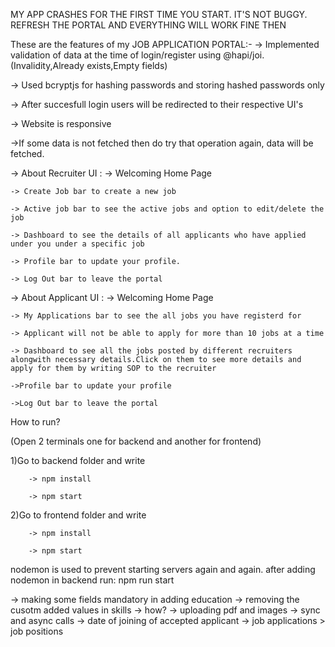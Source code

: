 MY APP CRASHES FOR THE FIRST TIME YOU START. IT'S NOT BUGGY. REFRESH THE PORTAL AND EVERYTHING WILL WORK FINE THEN

These are the features of my JOB APPLICATION PORTAL:-
-> Implemented validation of data at the time of login/register using @hapi/joi.(Invalidity,Already exists,Empty fields)

-> Used bcryptjs for hashing passwords and storing hashed passwords only

-> After succesfull login users will be redirected to their respective UI's 

-> Website is responsive

->If some data is not fetched then do try that operation again, data will be fetched.

-> About Recruiter UI :
    -> Welcoming Home Page
    
    -> Create Job bar to create a new job
    
    -> Active job bar to see the active jobs and option to edit/delete the job
    
    -> Dashboard to see the details of all applicants who have applied under you under a specific job
    
    -> Profile bar to update your profile.
    
    -> Log Out bar to leave the portal

-> About Applicant UI :
    -> Welcoming Home Page
    
    -> My Applications bar to see the all jobs you have registerd for
    
    -> Applicant will not be able to apply for more than 10 jobs at a time
    
    -> Dashboard to see all the jobs posted by different recruiters alongwith necessary details.Click on them to see more details and apply for them by writing SOP to the recruiter
    
    ->Profile bar to update your profile
    
    ->Log Out bar to leave the portal

How to run?

(Open 2 terminals one for backend and another for frontend)

1)Go to backend folder and write 

        -> npm install
        
        -> npm start

2)Go to frontend folder and write

        -> npm install
        
        -> npm start


nodemon is used to prevent starting servers again and again.
after adding nodemon in backend run: npm run start



<!-- TO DO -->
-> making some fields mandatory in adding education
-> removing the cusotm added values in skills -> how?
-> uploading pdf and images 
-> sync and async calls
-> date of joining of accepted applicant
-> job applications > job positions